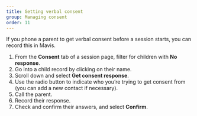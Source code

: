 ```yaml
---
title: Getting verbal consent
group: Managing consent
order: 11
---
```


If you phone a parent to get verbal consent before a session starts, you can record this in Mavis.

1. From the **Consent** tab of a session page, filter for children with **No response**.
2. Go into a child record by clicking on their name.
3. Scroll down and select **Get consent response**.
4. Use the radio button to indicate who you’re trying to get consent from (you can add a new contact if necessary).
5. Call the parent.
6. Record their response.
7. Check and confirm their answers, and select **Confirm**.

